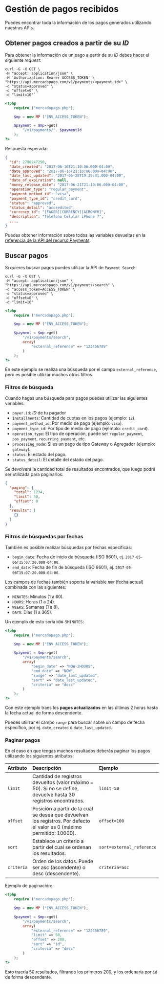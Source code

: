 # Gestión de pagos recibidos

Puedes encontrar toda la información de los pagos generados utilizando nuestras APIs.

## Obtener pagos creados a partir de su _ID_

Para obtener la información de un pago a partir de su _ID_ debes hacer el siguiente _request_:
```curl
curl -G -X GET \
-H "accept: application/json" \
-H 'Authorization: Bearer ACCESS_TOKEN' \
"https://api.mercadopago.com/v1/payments/<payment_id>" \
-d "status=approved" \
-d "offset=0" \
-d "limit=10"`
```
```php
<?php
	require ('mercadopago.php');

	$mp = new MP ("ENV_ACCESS_TOKEN");

	$payment = $mp->get(
		"/v1/payments/". $paymentId
	);
?>
```

Respuesta esperada:

```json
{
  "id": 2798247250,
  "date_created": "2017-06-16T21:10:06.000-04:00",
  "date_approved": "2017-06-16T21:10:06.000-04:00",
  "date_last_updated": "2017-06-28T19:39:41.000-04:00",
  "date_of_expiration": null,
  "money_release_date": "2017-06-21T21:10:06.000-04:00",
  "operation_type": "regular_payment",
  "payment_method_id": "visa",
  "payment_type_id": "credit_card",
  "status": "approved",
  "status_detail": "accredited",
  "currency_id": "[FAKER][CURRENCY][ACRONYM]",
  "description": "Telefono Celular iPhone 7",
  ...,
}
```

Puedes obtener información sobre todos las variables devueltas en la [referencia de la API del recurso Payments](https://www.mercadopago[FAKER][URL][DOMAIN]/developers/es/reference/payments/_payments_id/get/).

## Buscar pagos

Si quieres buscar pagos puedes utilizar la API de `Payment Search`:
```curl
curl -G -X GET \
-H "accept: application/json" \
"https://api.mercadopago.com/v1/payments/search" \
-d "access_token=ACCESS_TOKEN" \
-d "status=approved" \
-d "offset=0" \
-d "limit=10"
```
```php
<?php
	require ('mercadopago.php');

	$mp = new MP ("ENV_ACCESS_TOKEN");

	$payment = $mp->get(
		"/v1/payments/search",
		array(
			"external_reference" => "123456789"
		)
	);
?>
```

En este ejemplo se realiza una búsqueda por el campo `external_reference`, pero es posible utilizar muchos otros filtros.

### Filtros de búsqueda

Cuando hagas una búsqueda para pagos puedes utilizar las siguientes variables:

* `payer.id`: _ID_ de tu pagador
* `installments`: Cantidad de cuotas en los pagos (ejemplo: `12`).
* `payment_method_id`: Por medio de pago (ejemplo: `visa`).
* `payment_type_id`: Por tipo de medio de pago (ejemplo: `credit_card`).
* `operation_type`: El tipo de operación, puede ser `regular_payment`, `pos_payment`, `recurring_payment`, etc.
* `processing_mode`: Si es un pago de tipo Gateway o Agregador (ejemplo: `gateway`).
* `status`: El estado del pago.
* `status_detail`: El detalle del estado del pago.

Se devolverá la cantidad total de resultados encontrados, que luego podrá ser utilizada para paginarlos:

```json
{
  "paging": {
    "total": 1234,
    "limit": 30,
    "offset": 0
  },
  "results": [
    {}
  ]
}
```

### Filtros de búsquedas por fechas

También es posible realizar búsquedas por fechas especificas:

* `begin_date`: Fecha de inicio de búsqueda (ISO 8601), ej. `2017-05-06T15:07:20.000-04:00`.
* `end_date`: Fecha de fin de búsqueda (ISO 8601), ej. `2017-05-06T15:07:20.000-04:00`.

Los campos de fechas también soporta la variable `NOW` (fecha actual) combinada con las siguientes:

* `MINUTES`: Minutos (1 a 60).
* `HOURS`: Horas (1 a 24).
* `WEEKS`: Semanas (1 a 8).
* `DAYS`: Días (1 a 365).

Un ejemplo de esto sería `NOW-5MINUTES`:

```php
<?php
	require ('mercadopago.php');

	$mp = new MP ("ENV_ACCESS_TOKEN");

	$payment = $mp->get(
		"/v1/payments/search",
		array(
			"begin_date" => "NOW-2HOURS",
			"end_date" => "NOW",
			"range" => "date_last_updated",
			"sort" => "date_last_updated",
			"criteria" => "desc"
		)
	);
?>
```

Con este ejemplo traes los **pagos actualizados** en las últimas 2 horas hasta la fecha actual de forma descendente.

Puedes utilizar el campo `range` para buscar sobre un campo de fecha específico, por ej. `date_created` o `date_last_updated`.

### Paginar pagos

En el caso en que tengas muchos resultados deberás paginar los pagos utilizando los siguientes atributos:

| Atributo |           Descripción           |         Ejemplo          |
| :------------------- | :------------------------- | :--------------------------- |
| `limit`            | Cantidad de registros devueltos (valor máximo = 50). Si no se define, devuelve hasta 30 registros encontrados.          | `limit=50`          |
| `offset`            | Posición a partir de la cual se desea que devuelvan los registros. Por defecto el valor es 0 (máximo permitido: 10000).          | `offset=100`     |
| `sort`         | Establece un criterio a partir del cual se ordenan los resultados. | `sort=external_reference` |
| `criteria`         | Orden de los datos. Puede ser asc (ascendente) o desc (descendente).   | `criteria=asc`   |

Ejemplo de paginación:

```php
<?php
	require ('mercadopago.php');

	$mp = new MP ("ENV_ACCESS_TOKEN");

	$payment = $mp->get(
		"/v1/payments/search",
		array(
			"external_reference" => "123456789",
			"limit" => 50,
			"offset" => 200,
			"sort" => "id",
			"criteria" => "desc"
		)
	);
?>
```

Esto traería 50 resultados, filtrando los primeros 200, y los ordenaría por `id` de forma descendente.
